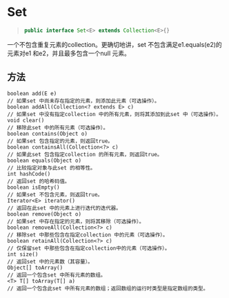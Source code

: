 # Set

> ```java
> public interface Set<E> extends Collection<E>{}
> ```

一个不包含重复元素的collection。更确切地讲，set 不包含满足e1.equals(e2)的元素对e1 和e2，并且最多包含一个null 元素。

## 方法

```text
boolean add(E e)
// 如果set 中尚未存在指定的元素，则添加此元素（可选操作）。
boolean addAll(Collection<? extends E> c)
// 如果set 中没有指定collection 中的所有元素，则将其添加到此set 中（可选操作）。
void clear()
// 移除此set 中的所有元素（可选操作）。
boolean contains(Object o)
// 如果set 包含指定的元素，则返回true。
boolean containsAll(Collection<?> c)
// 如果此set 包含指定collection 的所有元素，则返回true。
boolean equals(Object o)
// 比较指定对象与此set 的相等性。
int hashCode()
// 返回set 的哈希码值。
boolean isEmpty()
// 如果set 不包含元素，则返回true。
Iterator<E> iterator()
// 返回在此set 中的元素上进行迭代的迭代器。
boolean remove(Object o)
// 如果set 中存在指定的元素，则将其移除（可选操作）。
boolean removeAll(Collection<?> c)
// 移除set 中那些包含在指定collection 中的元素（可选操作）。
boolean retainAll(Collection<?> c)
// 仅保留set 中那些包含在指定collection中的元素（可选操作）。
int size()
// 返回set 中的元素数（其容量）。
Object[] toArray()
// 返回一个包含set 中所有元素的数组。
<T> T[] toArray(T[] a)
// 返回一个包含此set 中所有元素的数组；返回数组的运行时类型是指定数组的类型。
```
